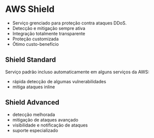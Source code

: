 # AWS Shield

- Serviço grenciado para proteção contra ataques DDoS.
- Detecção e mitigação sempre ativa
- Integração totalmente transparente
- Proteção customizada
- Ótimo custo-benefício

## Shield Standard

Serviço padrão incluso automaticamente em alguns serviços da AWS:

- rápida detecção de algumas vulnerabilidades
- mitiga ataques inline

## Shield Advanced

- detecção melhorada
- mitigação de ataques avançado
- visibilidade e notificação de ataques
- suporte especializado
